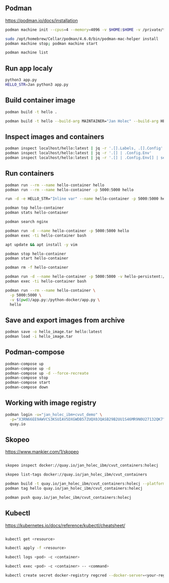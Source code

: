 
## Podman

https://podman.io/docs/installation​

```bash 
podman machine init --cpus=4 --memory=4096 -v $HOME:$HOME -v /private/tmp:/private/tmp -v /var/folders/:/var/folders/

sudo /opt/homebrew/Cellar/podman/4.6.0/bin/podman-mac-helper install
podman machine stop; podman machine start

podman machine list
```

## Run app localy

```bash
python3 app.py
HELLO_STR=Jan python3 app.py
```

## Build container image

```bash
podman build -t hello .

podman build -t hello --build-arg MAINTAINER="Jan Holec" --build-arg HELLO_STR="Jan" .
```

## Inspect images and containers

```bash 
podman inspect localhost/hello:latest | jq -r '.[].Labels, .[].Config'
podman inspect localhost/hello:latest | jq -r '.[] | .Config.Env'
podman inspect localhost/hello:latest | jq -r '.[] | .Config.Env[] | select(. | test("^HELLO_STRING.*"))'
```

## Run containers

```bash
podman run --rm --name hello-container hello
podman run --rm --name hello-container -p 5000:5000 hello

run -d -e HELLO_STR="Inline var" --name hello-container -p 5000:5000 hello

podman top hello-container
podman stats hello-container

podman search nginx

podman run -d --name hello-container -p 5000:5000 hello
podman exec -ti hello-container bash

apt update && apt install -y vim

podman stop hello-container
podman start hello-container

podman rm -f hello-container

podman run -d --name hello-container -p 5000:5000 -v hello-persistent:/python-docker hello
podman exec -ti hello-container bash

podman run --rm --name hello-container \
  -p 5000:5000 \
  -v $(pwd)/app.py:/python-docker/app.py \
  hello
```

## Save and export images from archive

```bash
podman save -o hello_image.tar hello:latest
podman load -i hello_image.tar
```

## Podman-compose

```bash
podman-compose up
podman-compose up -d
podman-compose up -d --force-recreate
podman-compose stop
podman-compose start
podman-compose down
```

## Working with image registry

```bash
podman login -u="jan_holec_ibm+cvut_demo" \
  -p="X3RN66EE9AWVCS3KSUIAV5DXGWDB57ZUQX0JQASB29B2UU1S46MR9N0U27132QK7" \
  quay.io
```

## Skopeo

https://www.mankier.com/1/skopeo

```bash

skopeo inspect docker://quay.io/jan_holec_ibm/cvut_containers:holecj

skopeo list-tags docker://quay.io/jan_holec_ibm/cvut_containers

```

```bash 
podman build -t quay.io/jan_holec_ibm/cvut_containers:holecj --platform=linux/amd64 .
podman tag hello quay.io/jan_holec_ibm/cvut_containers:holecj

podman push quay.io/jan_holec_ibm/cvut_containers:holecj
```

## Kubectl 

https://kubernetes.io/docs/reference/kubectl/cheatsheet/

```bash

kubectl get <resource>

kubectl apply -f <resource>

kubectl logs <pod> -c <container>

kubectl exec <pod> -c <container> -- <command>

```


```bash
kubectl create secret docker-registry regcred --docker-server=<your-registry-server> --docker-username=<your-name> --docker-password=<your-pword> --docker-email=<your-email>
```